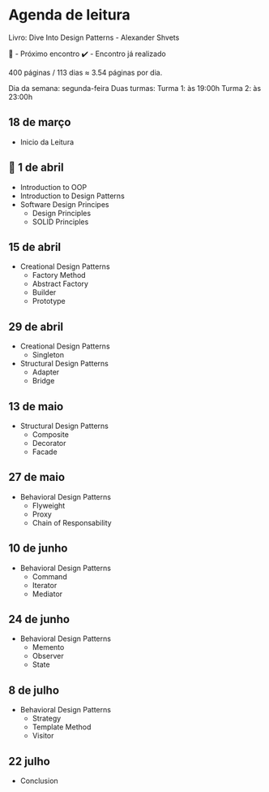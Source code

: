 # Agenda de leitura

Livro: Dive Into Design Patterns - Alexander Shvets

🚨 - Próximo encontro
✔️ - Encontro já realizado

400 páginas / 113 dias ≈ 3.54 páginas por dia.

Dia da semana: segunda-feira
Duas turmas:
Turma 1: às 19:00h
Turma 2: às 23:00h

## 18 de março
- Inicio da Leitura

## 🚨 1 de abril
- Introduction to OOP
- Introduction to Design Patterns
- Software Design Principes
    - Design Principles
    - SOLID Principles

## 15 de abril
- Creational Design Patterns 
    - Factory Method
    - Abstract Factory
    - Builder
    - Prototype

## 29 de abril
- Creational Design Patterns
    - Singleton
- Structural Design Patterns
    - Adapter
    - Bridge

## 13 de maio
- Structural Design Patterns
    - Composite
    - Decorator
    - Facade

## 27 de maio
- Behavioral Design Patterns
    - Flyweight
    - Proxy
    - Chain of Responsability

## 10 de junho
- Behavioral Design Patterns
    - Command
    - Iterator
    - Mediator

## 24 de junho
- Behavioral Design Patterns
    - Memento
    - Observer
    - State

## 8 de julho
- Behavioral Design Patterns
    - Strategy
    - Template Method
    - Visitor

## 22 julho
- Conclusion